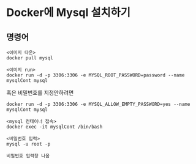 # Docker에 Mysql 설치하기 

## 명령어 

    <이미지 다운>
    docker pull mysql

    <이미지 run>
    docker run -d -p 3306:3306 -e MYSQL_ROOT_PASSWORD=password --name mysqlCont mysql

혹은 비밀번호를 지정안하려면

    docker run -d -p 3306:3306 -e MYSQL_ALLOW_EMPTY_PASSWORD=yes --name mysqlCont mysql

    <mysql 컨테이너 접속>
    docker exec -it mysqlCont /bin/bash

    <비밀번호 입력>
    mysql -u root -p

    비밀번호 입력창 나옴

